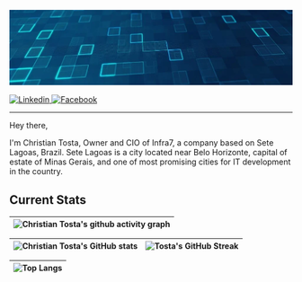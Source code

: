 [![Christian Tosta's GitHub Banner](./assets/banner.webp)](https://www.linkedin.com/in/christian-tosta/)

<p align="left">
  <a href="https://www.linkedin.com/in/christian-tosta/">
    <img src="https://img.shields.io/badge/-Linked--In-%230077B5.svg?style=for-the-badge&logo=linkedin&logoColor=white" alt="Linkedin" />
 </a>

<a href="https://facebook.com/tosta.christian">
    <img src="https://img.shields.io/badge/-Facebook-%232374E1.svg?style=for-the-badge&logo=Facebook&logoColor=white" alt="Facebook" />
 </a>
</p>

***

Hey there,

I'm Christian Tosta, Owner and CIO of Infra7, a company based on Sete Lagoas, Brazil. Sete Lagoas is a city located near Belo Horizonte, capital of estate of Minas Gerais, and
one of most promising cities for IT development in the country.


## Current Stats

|   ![Christian Tosta's github activity graph](https://github-readme-activity-graph.vercel.app/graph?username=christiantosta&theme=react-dark&hide_border=true)
| :---: |

| ![Christian Tosta's GitHub stats](https://github-readme-stats.vercel.app/api?username=christiantosta&show_icons=true&theme=react&hide_border=true) | ![Tosta's GitHub Streak](https://github-readme-streak-stats.herokuapp.com/?user=christiantosta&theme=react&hide_border=true) |
| :---: | :---: |

| ![Top Langs](https://github-readme-stats.vercel.app/api/top-langs/?username=christiantosta&theme=react&hide_border=true) |
| :---: |
</div>
